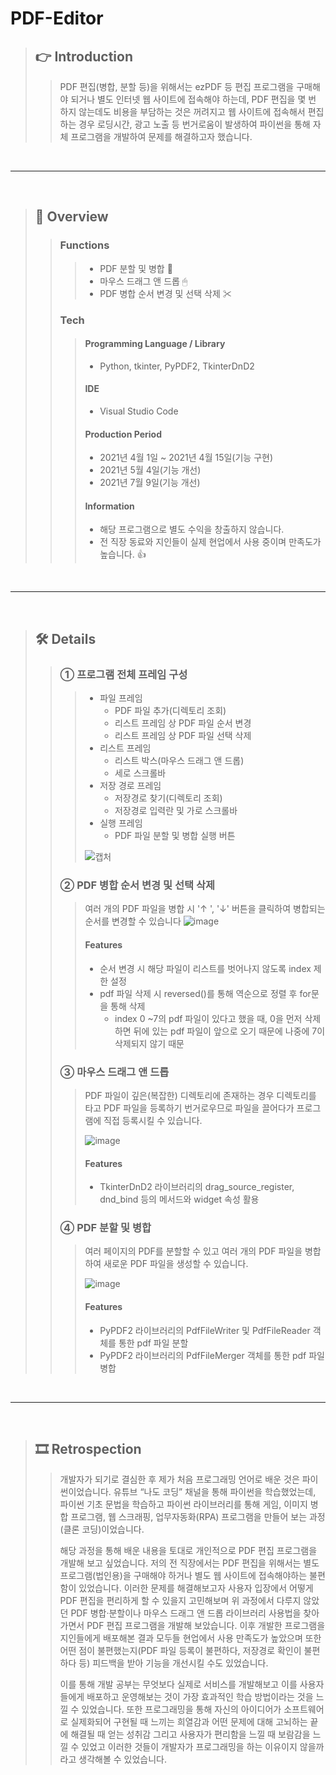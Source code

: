 # PDF-Editor
> ## 👉 Introduction
> > PDF 편집(병합, 분할 등)을 위해서는 ezPDF 등 편집 프로그램을 구매해야 되거나 별도 인터넷 웹 사이트에 접속해야 하는데, PDF 편집을 몇 번 하지 않는데도 비용을 부담하는 것은 꺼려지고 웹 사이트에 접속해서 편집하는 경우 로딩시간, 광고 노출 등 번거로움이 발생하여 파이썬을 통해 자체 프로그램을 개발하여 문제를 해결하고자 했습니다.

<br/>
<hr/>
<br/>

> ## 👏 Overview
> > ### Functions
> > > +  PDF 분할 및 병합 📑
> > > +  마우스 드래그 앤 드롭 🖱
> > > +  PDF 병합 순서 변경 및 선택 삭제 ✂
> > ### Tech
> > > #### Programming Language / Library
> > > + Python, tkinter, PyPDF2, TkinterDnD2  
> > > #### IDE
> > > + Visual Studio Code
> > > #### Production Period
> > > + 2021년 4월 1일 ~ 2021년 4월 15일(기능 구현)
> > > + 2021년 5월 4일(기능 개선)
> > > + 2021년 7월 9일(기능 개선)
> > > #### Information
> > > + 해당 프로그램으로 별도 수익을 창출하지 않습니다.
> > > + 전 직장 동료와 지인들이 실제 현업에서 사용 중이며 만족도가 높습니다. 👍

<br/>
<hr/>
<br/>

> ## 🛠️ Details
> > ### ① 프로그램 전체 프레임 구성
> > > + 파일 프레임
> > >   +  PDF 파일 추가(디렉토리 조회)
> > >   +  리스트 프레임 상 PDF 파일 순서 변경
> > >   +  리스트 프레임 상 PDF 파일 선택 삭제
> > > + 리스트 프레임
> > >   + 리스트 박스(마우스 드래그 앤 드롭)
> > >   + 세로 스크롤바
> > > + 저장 경로 프레임
> > >   + 저장경로 찾기(디렉토리 조회)
> > >   + 저장경로 입력란 및 가로 스크롤바
> > > + 실행 프레임
> > >   + PDF 파일 분할 및 병합 실행 버튼
> > >   
> > > ![캡처](https://user-images.githubusercontent.com/82401504/146517919-2ca6d9b6-cc0d-46a9-8e0a-64386694e545.PNG)
> >   
> > ### ② PDF 병합 순서 변경 및 선택 삭제
> > > 여러 개의 PDF 파일을 병합 시 '↑ ', '↓' 버튼을 클릭하여 병합되는 순서를 변경할 수 있습니다
> > > ![image](https://user-images.githubusercontent.com/82401504/145345668-9f567d1f-40da-4ceb-b38f-a5bf65dc247e.png)
> > > #### Features
> > > + 순서 변경 시 해당 파일이 리스트를 벗어나지 않도록 index 제한 설정
> > > + pdf 파일 삭제 시 reversed()를 통해 역순으로 정렬 후 for문을 통해 삭제
> > >   + index 0 ~7의 pdf 파일이 있다고 했을 때, 0을 먼저 삭제 하면 뒤에 있는 pdf 파일이 앞으로 오기 때문에 나중에 7이 삭제되지 않기 때문
> >
> > ### ③ 마우스 드래그 앤 드롭
> > > PDF 파일이 깊은(복잡한) 디렉토리에 존재하는 경우 디렉토리를 타고 PDF 파일을 등록하기 번거로우므로 파일을 끌어다가 프로그램에 직접 등록시킬 수 있습니다.
> > > 
> > > ![image](https://user-images.githubusercontent.com/82401504/146517646-757f15f0-7e89-4410-bfd1-dcea60f3f1b2.png)
> > > #### Features
> > > + TkinterDnD2 라이브러리의 drag_source_register, dnd_bind 등의 메서드와 widget 속성 활용
> >
> > ### ④ PDF 분할 및 병합
> > > 여러 페이지의 PDF를 분할할 수 있고 여러 개의 PDF 파일을 병합하여 새로운 PDF 파일을 생성할 수 있습니다.
> > > 
> > > ![image](https://user-images.githubusercontent.com/82401504/145346415-332fc569-7c3e-49e5-ad99-111a18c6e52d.png)
> > > #### Features
> > > + PyPDF2 라이브러리의 PdfFileWriter 및 PdfFileReader 객체를 통한 pdf 파일 분할
> > > + PyPDF2 라이브러리의 PdfFileMerger 객체를 통한 pdf 파일 병합

<br/>
<hr/>
<br/>

> ## 🎞 Retrospection
> > 개발자가 되기로 결심한 후 제가 처음 프로그래밍 언어로 배운 것은 파이썬이었습니다. 유튜브 “나도 코딩” 채널을 통해 파이썬을 학습했었는데, 파이썬 기초 문법을 학습하고 파이썬 라이브러리를 통해 게임, 이미지 병합 프로그램, 웹 스크래핑, 업무자동화(RPA) 프로그램을 만들어 보는 과정(클론 코딩)이었습니다.
> > 
> > 해당 과정을 통해 배운 내용을 토대로 개인적으로 PDF 편집 프로그램을 개발해 보고 싶었습니다. 저의 전 직장에서는 PDF 편집을 위해서는 별도 프로그램(법인용)을 구매해야 하거나 별도 웹 사이트에 접속해야하는 불편함이 있었습니다. 이러한 문제를 해결해보고자 사용자 입장에서 어떻게 PDF 편집을 편리하게 할 수 있을지 고민해보며 위 과정에서 다루지 않았던 PDF 병합·분할이나 마우스 드래그 앤 드롭 라이브러리 사용법을 찾아가면서 PDF 편집 프로그램을 개발해 보았습니다. 이후 개발한 프로그램을 지인들에게 배포해본 결과 모두들 현업에서 사용 만족도가 높았으며 또한 어떤 점이 불편했는지(PDF 파일 등록이 불편하다, 저장경로 확인이 불편하다 등) 피드백을 받아 기능을 개선시킬 수도 있었습니다.
> > 
> > 이를 통해 개발 공부는 무엇보다 실제로 서비스를 개발해보고 이를 사용자들에게 배포하고 운영해보는 것이 가장 효과적인 학습 방법이라는 것을 느낄 수 있었습니다. 또한 프로그래밍을 통해 자신의 아이디어가 소프트웨어로 실제화되어 구현될 때 느끼는 희열감과 어떤 문제에 대해 고뇌하는 끝에 해결될 때 얻는 성취감 그리고 사용자가 편리함을 느낄 때 보람감을 느낄 수 있었고 이러한 것들이 개발자가 프로그래밍을 하는 이유이지 않을까라고 생각해볼 수 있었습니다.

